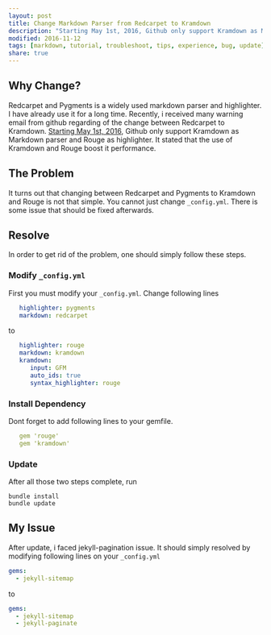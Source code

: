 ```yaml
---
layout: post
title: Change Markdown Parser from Redcarpet to Kramdown
description: "Starting May 1st, 2016, Github only support Kramdown as Markdown parser. This post is about what you should done on updating Redcarpet to Kramdown."
modified: 2016-11-12
tags: [markdown, tutorial, troubleshoot, tips, experience, bug, update]
share: true
---
```


## Why Change?

Redcarpet and Pygments is a widely used markdown parser and highlighter. I have already use it for a long time. Recently, i received many warning email from github regarding of the change between Redcarpet to Kramdown. [Starting May 1st, 2016](https://github.com/blog/2100-github-pages-now-faster-and-simpler-with-jekyll-3-0), Github only support Kramdown as Markdown parser and Rouge as highlighter. It stated that the use of Kramdown and Rouge boost it performance.

## The Problem

It turns out that changing between Redcarpet and Pygments to Kramdown and Rouge is not that simple. You cannot just change ```_config.yml```. There is some issue that should be fixed afterwards.

## Resolve
In order to get rid of the problem, one should simply follow these steps.

### Modify ```_config.yml```

First you must modify your ```_config.yml```. Change following lines

```yaml
   highlighter: pygments
   markdown: redcarpet
```

to

```yaml
   highlighter: rouge
   markdown: kramdown
   kramdown:
      input: GFM
      auto_ids: true
      syntax_highlighter: rouge
```

### Install Dependency

Dont forget to add following lines to your gemfile.

```yaml
   gem 'rouge'
   gem 'kramdown'
```

### Update

After all those two steps complete, run

    bundle install
    bundle update

## My Issue

After update, i faced jekyll-pagination issue. It should simply resolved by modifying following lines on your ```_config.yml```

```yaml
gems:
  - jekyll-sitemap
```

to

```yaml
gems:
  - jekyll-sitemap
  - jekyll-paginate
```